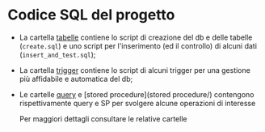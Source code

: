 # Codice SQL del progetto
- La cartella [tabelle](tabelle/) contiene lo script di creazione del db e delle tabelle (`create.sql`) e uno script per l'inserimento (ed il controllo) di alcuni dati (`insert_and_test.sql`);
- La cartella [trigger](trigger/) contiene lo script di alcuni trigger per una gestione più affidabile e automatica del db;
- Le cartelle [query](query/) e [stored procedure](stored procedure/) contengono rispettivamente query e SP per svolgere alcune operazioni di interesse

  Per maggiori dettagli consultare le relative cartelle
